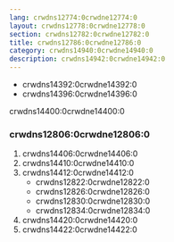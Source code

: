 ```yaml
---
lang: crwdns12774:0crwdne12774:0
layout: crwdns12778:0crwdne12778:0
section: crwdns12782:0crwdne12782:0
title: crwdns12786:0crwdne12786:0
category: crwdns14940:0crwdne14940:0
description: crwdns14942:0crwdne14942:0
---
```


- crwdns14392:0crwdne14392:0
- crwdns14396:0crwdne14396:0

crwdns14400:0crwdne14400:0

### crwdns12806:0crwdne12806:0

1. crwdns14406:0crwdne14406:0
1. crwdns14410:0crwdne14410:0
1. crwdns14412:0crwdne14412:0
   - crwdns12822:0crwdne12822:0
   - crwdns12826:0crwdne12826:0
   - crwdns12830:0crwdne12830:0
   - crwdns12834:0crwdne12834:0
1. crwdns14420:0crwdne14420:0
1. crwdns14422:0crwdne14422:0
